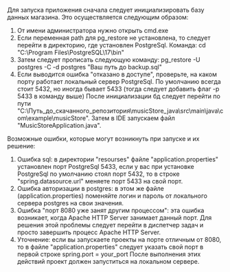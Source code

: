 Для запуска приложения сначала следует инициализировать базу данных магазина. Это осуществляется следующим образом:
  1) От имени администратора нужно открыть cmd.exe
  2) Если переменная path для pg_restore не установлена, то следует перейти в директорию, где установлен PostgreSql. Команда: cd "C:\Program Files\PostgreSQL\17\bin"
  3) Затем следует прописать следующую команду: pg_restore -U postgres -C -d postgres "Ваш путь до backup.sql"
  4) Если выводится ошибка "отказано в доступе", проверьте, на каком порту работает локальный сервер PostgreSql. По умолчанию всегда стоит 5432, но иногда бывает 5433 (тогда следует добавить флаг -p 5433 в команду выше)
После инициализации бд следует перейти по пути "C:\Путь_до_скачанного_репозитория\musicStore_java\src\main\java\com\example\musicStore".
Затем в IDE запускаем файл "MusicStoreApplication.java".

Возможные ошибки, которые могут возникнуть при запуске и их решение:
  1) Ошибка sql: в директории "resourses" файле "application.properties" установлен порт PostgreSql 5433, если у вас при установке PostgreSql по умолчанию стоял порт 5432, то в строке "spring.datasource.url" меняете порт 5433 на свой порт.
  2) Ошибка авторизации в postgres: в этом же файле (application.properties) поменяйте логин и пароль от локального сервера postgres на свои значения.
  3) Ошибка "порт 8080 уже занят другим процессом": эта ошибка возникает, когда Apache HTTP Server занимает данный порт. Для решения этой проблемы следует перейти в диспетчер задач и просто завершить процесс Apache HTTP Server.
  4) Уточнение: если вы запускаете проекты на порте отличным от 8080, то в файле "application.properties" следует указать свой порт в первой строке spring.port = your_port
После выполнения этих действий проект должен запуститься на локальном сервере.
